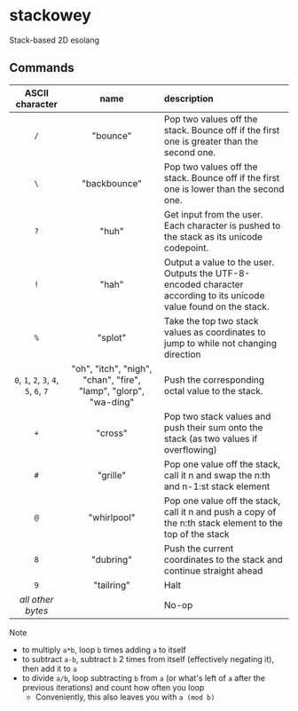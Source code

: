 # stackowey
Stack-based 2D esolang

## Commands
|            ASCII character             |                               name                               | description                                                                                                        |
| :------------------------------------: | :--------------------------------------------------------------: | :----------------------------------------------------------------------------------------------------------------- |
|                  `/`                   |                             "bounce"                             | Pop two values off the stack. Bounce off if the first one is greater than the second one.                          |
|                  `\`                   |                           "backbounce"                           | Pop two values off the stack. Bounce off if the first one is lower than the second one.                            |
|                  `?`                   |                              "huh"                               | Get input from the user. Each character is pushed to the stack as its unicode codepoint.                           |
|                  `!`                   |                              "hah"                               | Output a value to the user. Outputs the UTF-8-encoded character according to its unicode value found on the stack. |
|                  `%`                   |                             "splot"                              | Take the top two stack values as coordinates to jump to while not changing direction                               |
| `0`, `1`, `2`, `3`, `4`, `5`, `6`, `7` | "oh", "itch", "nigh", "chan", "fire", "lamp", "glorp", "wa-ding" | Push the corresponding octal value to the stack.                                                                   |
|                  `+`                   |                             "cross"                              | Pop two stack values and push their sum onto the stack (as two values if overflowing)                              |
|                  `#`                   |                             "grille"                             | Pop one value off the stack, call it n and swap the n:th and n-1:st stack element                                  |
|                  `@`                   |                           "whirlpool"                            | Pop one value off the stack, call it n and push a copy of the n:th stack element to the top of the stack           |
|                  `8`                   |                            "dubring"                             | Push the current coordinates to the stack and continue straight ahead                                              |
|                  `9`                   |                            "tailring"                            | Halt                                                                                                               |
|           *all other bytes*            |                                                                  | No-op                                                                                                              |

> [!NOTE]
> - to multiply `a*b`, loop `b` times adding `a` to itself
> - to subtract `a-b`, subtract `b` 2 times from itself (effectively negating it), then add it to `a`
> - to divide `a/b`, loop subtracting `b` from `a` (or what's left of `a` after the previous iterations) and count how often you loop
>     - Conveniently, this also leaves you with `a (mod b)`
